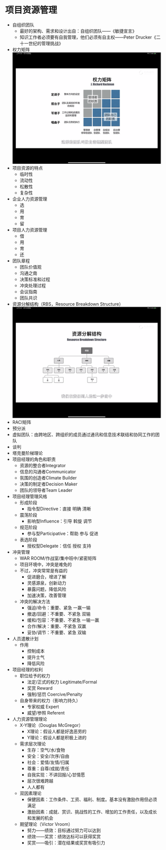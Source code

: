 # 项目资源管理

- 自组织团队
	- 最好的架构、需求和设计出自：自组织团队——《敏捷宣言》
	- 知识工作者必须要有自我管理，他们必须有自主权——Peter Drucker《二十一世纪的管理挑战》
- 权力矩阵
	![权力矩阵](img/img-35.png)
- 项目资源的特点
	- 临时性
	- 流动性
	- 松散性
	- 复杂性
- 企业人力资源管理
	- 选
	- 用
	- 育
	- 留
- 项目人力资源管理
	- 借
	- 用
	- 育
	- 还
- 团队章程
	- 团队价值观
	- 沟通之南
	- 决策标准和过程
	- 冲突处理过程
	- 会议指南
	- 团队共识
- 资源分解结构（RBS，Resource Breakdown Structure）
	![资源分解结构](img/img-36.png)
- RACI矩阵
- 预分派
- 虚拟团队：由跨地区、跨组织的成员通过通讯和信息技术联结和协同工作的团队
- 谈判
- 塔克曼阶梯理论
- 项目经理的角色和职责
	- 资源的整合者Integrator
	- 信息的沟通者Communicator
	- 氛围的创造者Climate Builder
	- 决策的制定者Decision Maker
	- 团队的领导者Team Leader
- 项目经理管理风格
	- 形成阶段
		- 指令型Directive：直接 明确 清晰
	- 震荡阶段
		- 影响型Influence：引导 斡旋 调节
	- 规范阶段
		- 参与型Participative：帮助 参与 促进
	- 表选阶段
		- 授权型Delegate：信任 授权 支持
- 冲突管理
	- WAR ROOM/作战室/集中班中/紧密矩阵
	- 项目环境中，冲突是难免的
	- 不过，冲突常常是有益的
		- 促进磨合，增进了解
		- 灵感源泉，创新动力
		- 暴露问题，降低风险
		- 加速决策，改善管理
	- 冲突的解决方法
		- 强迫/命令：重要、紧急	一赢一输
		- 撤退/回避：不重要、不紧急	双输
		- 缓和/包容：不重要、不紧急	一输一赢
		- 合作/解决：重要、不紧急	双赢
		- 妥协/调节：不重要、紧急	双输
- 人员遣散计划
	- 作用
		- 控制成本
		- 提升士气
		- 降低风险
- 项目经理的权利
	- 职位给予的权力
		- 法定/正式的权力 Legitimate/Formal
		- 奖赏 Reward
		- 强制/惩罚 Coercive/Penalty
	- 自身带来的权力（影响力持久）
		- 专家权威 Expert
		- 威望/参照 Referent
- 人力资源管理理论
	- X-Y理论（Douglas McGregor）
		- X理论：假设人都是好逸恶劳的
		- Y理论：假设人都是积极上进的
	- 需求层次理论
		- 生存：空气/水/食物
		- 安全：安全/次序/自由
		- 社会：爱情/友情/归属
		- 尊重：自尊/成就/责任
		- 自我实现：不讲回报/心甘情愿
		- 层次很难跨越
		- 人人都有
	- 双因素理论
		- 保健因素：工作条件、工资、福利、制度。基本没有激励作用但必须满足
		- 激励因素：成就、赏识、挑战性的工作、增加的工作责任，以及成长和发展的机会
	- 期望理论（Victor Vroom）
		- 努力——绩效：目标通过努力可以达到
		- 绩效——奖赏：绩效达标可以获得奖赏
		- 奖赏——吸引：潜在结果或奖赏有吸引力